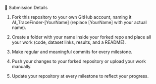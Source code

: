 📌 Submission Details

1. Fork this repository to your own GitHub account, naming it AI_TraceFinder-[YourName] (replace [YourName] with your actual name).

2. Create a folder with your name inside your forked repo and place all your work (code, dataset links, results, and a README).

3. Make regular and meaningful commits for every milestone.

4. Push your changes to your forked repository or upload your work manually. 

5. Update your repository at every milestone to reflect your progress. 
